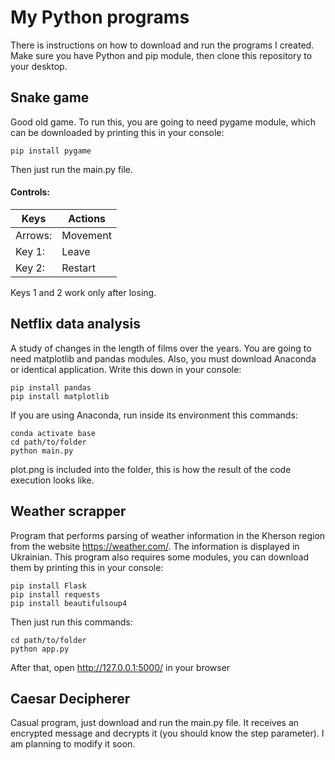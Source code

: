 # My Python programs
There is instructions on how to download and run the programs I created. Make sure you have Python and pip module, then clone this repository to your desktop.

## Snake game
Good old game. To run this, you are going to need pygame module, which can be downloaded by printing this in your console:

```console
pip install pygame
```

Then just run the main.py file.

#### Controls:

| Keys    | Actions  |
|---------|----------|
| Arrows: | Movement |
| Key 1:  | Leave    |
| Key 2:  | Restart  |

Keys 1 and 2 work only after losing.

## Netflix data analysis
A study of changes in the length of films over the years. You are going to need matplotlib and pandas modules. Also, you must download Anaconda or identical application. Write this down in your console:

```console
pip install pandas
pip install matplotlib
```

If you are using Anaconda, run inside its environment this commands:

```console
conda activate base
cd path/to/folder
python main.py
```

plot.png is included into the folder, this is how the result of the code execution looks like.

## Weather scrapper
Program that performs parsing of weather information in the Kherson region from the website https://weather.com/. The information is displayed in Ukrainian.
This program also requires some modules, you can download them by printing this in your console:

```console
pip install Flask
pip install requests
pip install beautifulsoup4
```

Then just run this commands:

```console
cd path/to/folder
python app.py
```

After that, open http://127.0.0.1:5000/ in your browser

## Caesar Decipherer
Casual program, just download and run the main.py file. It receives an encrypted message and decrypts it (you should know the step parameter). I am planning to modify it soon.

